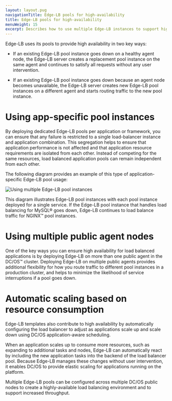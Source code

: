 ```yaml
---
layout: layout.pug
navigationTitle: Edge-LB pools for high-availability
title: Edge-LB pools for high-availability
menuWeight: 15
excerpt: Describes how to use multiple Edge-LB instances to support high-availability for services
---
```


Edge-LB uses its pools to provide high availability in two key ways:

- If an existing Edge-LB pool instance goes down on a healthy agent node, the Edge-LB server creates a replacement pool instance on the same agent and continues to satisfy all requests without any user intervention.

- If an existing Edge-LB pool instance goes down because an agent node becomes unavailable, the Edge-LB server creates new Edge-LB pool instances on a different agent and starts routing traffic to the new pool instance.

# Using app-specific pool instances

By deploying dedicated Edge-LB pools per application or framework, you can ensure that any failure is restricted to a single load-balancer instance and application combination. This segregation helps to ensure that application performance is not affected and that application resource requirements are isolated from each other. Instead of competing for the same resources, load balanced application pools can remain independent from each other.

The following diagram provides an example of this type of application-specific Edge-LB pool usage:

<p>
<img src="/mesosphere/dcos/services/edge-lb/1.6/img/Edge-LB-app-pool-arch.png" alt="Using multiple Edge-LB pool instances">
</p>

This diagram illustrates Edge-LB pool instances with each pool instance deployed for a single service. If the Edge-LB pool instance that handles load balancing for MySQL&reg; goes down, Edge-LB continues to load balance traffic for NGINX&trade; pool instances.

# Using multiple public agent nodes

One of the key ways you can ensure high availability for load balanced applications is by deploying Edge-LB on more than one public agent in the DC/OS&trade; cluster. Deploying Edge-LB on multiple public agents provides additional flexibility for how you route traffic to different pool instances in a production cluster, and helps to minimize the likelihood of service interruptions if a pool goes down.

# Automatic scaling based on resource consumption

Edge-LB templates also contribute to high availability by automatically configuring the load balancer to adjust as applications scale up and scale down using DC/OS application-aware scheduling.

When an application scales up to consume more resources, such as expanding to additional tasks and nodes, Edge-LB can automatically react by including the new application tasks into the backend of the load balancer pool. Because Edge-LB manages these changes without user intervention, it enables DC/OS to provide elastic scaling for applications running on the platform.

Multiple Edge-LB pools can be configured across multiple DC/OS public nodes to create a highly-available load balancing environment and to support increased throughput.

